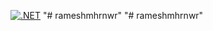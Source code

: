 [![.NET](https://github.com/rameshmhrnwr/rameshmhrnwr/actions/workflows/dotnet.yml/badge.svg)](https://github.com/rameshmhrnwr/rameshmhrnwr/actions/workflows/dotnet.yml)
"# rameshmhrnwr" 
"# rameshmhrnwr" 
